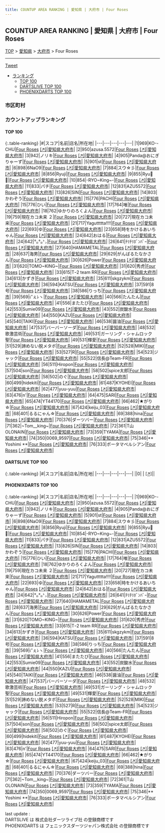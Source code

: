 ```yaml
---
title: COUNTUP AREA RANKING | 愛知県 | 大府市 | Four Roses
---
```

## COUNTUP AREA RANKING | 愛知県 | 大府市 | Four Roses

[TOP](/darts/rank/) > [愛知県](/darts/rank/愛知県/) > [大府市](/darts/rank/愛知県/大府市/) > Four Roses

___

<a href="https://twitter.com/share?ref_src=twsrc%5Etfw" data-text="COUNTUP AREA RANKING | 愛知県大府市Four Roses" class="twitter-share-button" data-hashtags="DARTSLIVE,PHOENIXDARTS,darts,ダーツ" data-show-count="false">Tweet</a>

* [ランキング](#カウントアップランキング)
    * [TOP 100](#top-100)
    * [DARTSLIVE TOP 100](#dartslive-top-100)
    * [PHOENIXDARTS TOP 100](#phoenixdarts-top-100)

### 市区町村

<ul>

</ul>

### カウントアップランキング

#### TOP 100



{:.table-ranking}
|#|スコア|名前|店名|所在地|
|---|---|---|---|---|
|1|969|<span class="rank-name-pd">KO--CHU</span>|<a href="/darts/rank/shops/7417.html">Four Roses</a> <a href="https://vs.phoenixdarts.com/jp/shop/shopDetailInfo/s_7417?s_seq=7417">[↗]</a>|<a href="/darts/rank/愛知県/大府市">愛知県大府市</a>|
|2|950|<span class="rank-name-pd">azusa.5572</span>|<a href="/darts/rank/shops/7417.html">Four Roses</a> <a href="https://vs.phoenixdarts.com/jp/shop/shopDetailInfo/s_7417?s_seq=7417">[↗]</a>|<a href="/darts/rank/愛知県/大府市">愛知県大府市</a>|
|3|942|<span class="rank-name-pd">ノリキ</span>|<a href="/darts/rank/shops/7417.html">Four Roses</a> <a href="https://vs.phoenixdarts.com/jp/shop/shopDetailInfo/s_7417?s_seq=7417">[↗]</a>|<a href="/darts/rank/愛知県/大府市">愛知県大府市</a>|
|4|905|<span class="rank-name-pd">Panda@おにぎりゃーず</span>|<a href="/darts/rank/shops/7417.html">Four Roses</a> <a href="https://vs.phoenixdarts.com/jp/shop/shopDetailInfo/s_7417?s_seq=7417">[↗]</a>|<a href="/darts/rank/愛知県/大府市">愛知県大府市</a>|
|5|901|<span class="rank-name-pd">st</span>|<a href="/darts/rank/shops/7417.html">Four Roses</a> <a href="https://vs.phoenixdarts.com/jp/shop/shopDetailInfo/s_7417?s_seq=7417">[↗]</a>|<a href="/darts/rank/愛知県/大府市">愛知県大府市</a>|
|6|898|<span class="rank-name-pd">6NaO9</span>|<a href="/darts/rank/shops/7417.html">Four Roses</a> <a href="https://vs.phoenixdarts.com/jp/shop/shopDetailInfo/s_7417?s_seq=7417">[↗]</a>|<a href="/darts/rank/愛知県/大府市">愛知県大府市</a>|
|7|884|<span class="rank-name-pd">スウ☆彡</span>|<a href="/darts/rank/shops/7417.html">Four Roses</a> <a href="https://vs.phoenixdarts.com/jp/shop/shopDetailInfo/s_7417?s_seq=7417">[↗]</a>|<a href="/darts/rank/愛知県/大府市">愛知県大府市</a>|
|8|856|<span class="rank-name-pd">Ryuji</span>|<a href="/darts/rank/shops/7417.html">Four Roses</a> <a href="https://vs.phoenixdarts.com/jp/shop/shopDetailInfo/s_7417?s_seq=7417">[↗]</a>|<a href="/darts/rank/愛知県/大府市">愛知県大府市</a>|
|9|855|<span class="rank-name-pd">Ryu🐉💫</span>|<a href="/darts/rank/shops/7417.html">Four Roses</a> <a href="https://vs.phoenixdarts.com/jp/shop/shopDetailInfo/s_7417?s_seq=7417">[↗]</a>|<a href="/darts/rank/愛知県/大府市">愛知県大府市</a>|
|10|854|<span class="rank-name-pd">-RYO~King~-</span>|<a href="/darts/rank/shops/7417.html">Four Roses</a> <a href="https://vs.phoenixdarts.com/jp/shop/shopDetailInfo/s_7417?s_seq=7417">[↗]</a>|<a href="/darts/rank/愛知県/大府市">愛知県大府市</a>|
|11|833|<span class="rank-name-pd">パチ</span>|<a href="/darts/rank/shops/7417.html">Four Roses</a> <a href="https://vs.phoenixdarts.com/jp/shop/shopDetailInfo/s_7417?s_seq=7417">[↗]</a>|<a href="/darts/rank/愛知県/大府市">愛知県大府市</a>|
|12|831|<span class="rank-name-pd">AZU5572</span>|<a href="/darts/rank/shops/7417.html">Four Roses</a> <a href="https://vs.phoenixdarts.com/jp/shop/shopDetailInfo/s_7417?s_seq=7417">[↗]</a>|<a href="/darts/rank/愛知県/大府市">愛知県大府市</a>|
|13|826|<span class="rank-name-pd">SIN</span>|<a href="/darts/rank/shops/7417.html">Four Roses</a> <a href="https://vs.phoenixdarts.com/jp/shop/shopDetailInfo/s_7417?s_seq=7417">[↗]</a>|<a href="/darts/rank/愛知県/大府市">愛知県大府市</a>|
|14|803|<span class="rank-name-pd">かわぞう</span>|<a href="/darts/rank/shops/7417.html">Four Roses</a> <a href="https://vs.phoenixdarts.com/jp/shop/shopDetailInfo/s_7417?s_seq=7417">[↗]</a>|<a href="/darts/rank/愛知県/大府市">愛知県大府市</a>|
|15|776|<span class="rank-name-pd">PACHI</span>|<a href="/darts/rank/shops/7417.html">Four Roses</a> <a href="https://vs.phoenixdarts.com/jp/shop/shopDetailInfo/s_7417?s_seq=7417">[↗]</a>|<a href="/darts/rank/愛知県/大府市">愛知県大府市</a>|
|15|776|<span class="rank-name-pd">ひい</span>|<a href="/darts/rank/shops/7417.html">Four Roses</a> <a href="https://vs.phoenixdarts.com/jp/shop/shopDetailInfo/s_7417?s_seq=7417">[↗]</a>|<a href="/darts/rank/愛知県/大府市">愛知県大府市</a>|
|17|764|<span class="rank-name-pd">唯</span>|<a href="/darts/rank/shops/7417.html">Four Roses</a> <a href="https://vs.phoenixdarts.com/jp/shop/shopDetailInfo/s_7417?s_seq=7417">[↗]</a>|<a href="/darts/rank/愛知県/大府市">愛知県大府市</a>|
|18|762|<span class="rank-name-pd">ゆかりのろくよん</span>|<a href="/darts/rank/shops/7417.html">Four Roses</a> <a href="https://vs.phoenixdarts.com/jp/shop/shopDetailInfo/s_7417?s_seq=7417">[↗]</a>|<a href="/darts/rank/愛知県/大府市">愛知県大府市</a>|
|19|759|<span class="rank-name-pd">現在カコ未来 ２</span>|<a href="/darts/rank/shops/7417.html">Four Roses</a> <a href="https://vs.phoenixdarts.com/jp/shop/shopDetailInfo/s_7417?s_seq=7417">[↗]</a>|<a href="/darts/rank/愛知県/大府市">愛知県大府市</a>|
|20|727|<span class="rank-name-pd">現在カコ未来</span>|<a href="/darts/rank/shops/7417.html">Four Roses</a> <a href="https://vs.phoenixdarts.com/jp/shop/shopDetailInfo/s_7417?s_seq=7417">[↗]</a>|<a href="/darts/rank/愛知県/大府市">愛知県大府市</a>|
|21|717|<span class="rank-name-pd">Yaguttttta!!!!</span>|<a href="/darts/rank/shops/7417.html">Four Roses</a> <a href="https://vs.phoenixdarts.com/jp/shop/shopDetailInfo/s_7417?s_seq=7417">[↗]</a>|<a href="/darts/rank/愛知県/大府市">愛知県大府市</a>|
|22|693|<span class="rank-name-pd">ゆ</span>|<a href="/darts/rank/shops/7417.html">Four Roses</a> <a href="https://vs.phoenixdarts.com/jp/shop/shopDetailInfo/s_7417?s_seq=7417">[↗]</a>|<a href="/darts/rank/愛知県/大府市">愛知県大府市</a>|
|23|658|<span class="rank-name-pd">時をかけるあいちゃん</span>|<a href="/darts/rank/shops/7417.html">Four Roses</a> <a href="https://vs.phoenixdarts.com/jp/shop/shopDetailInfo/s_7417?s_seq=7417">[↗]</a>|<a href="/darts/rank/愛知県/大府市">愛知県大府市</a>|
|24|642|<span class="rank-name-pd">おはる</span>|<a href="/darts/rank/shops/7417.html">Four Roses</a> <a href="https://vs.phoenixdarts.com/jp/shop/shopDetailInfo/s_7417?s_seq=7417">[↗]</a>|<a href="/darts/rank/愛知県/大府市">愛知県大府市</a>|
|24|642|<span class="rank-name-pd">㌔㌔㌧</span>|<a href="/darts/rank/shops/7417.html">Four Roses</a> <a href="https://vs.phoenixdarts.com/jp/shop/shopDetailInfo/s_7417?s_seq=7417">[↗]</a>|<a href="/darts/rank/愛知県/大府市">愛知県大府市</a>|
|26|641|<span class="rank-name-pd">ﾁﾘﾁﾘﾎﾞﾝﾊﾞｰ</span>|<a href="/darts/rank/shops/7417.html">Four Roses</a> <a href="https://vs.phoenixdarts.com/jp/shop/shopDetailInfo/s_7417?s_seq=7417">[↗]</a>|<a href="/darts/rank/愛知県/大府市">愛知県大府市</a>|
|27|640|<span class="rank-name-pd">HAMAMETAL</span>|<a href="/darts/rank/shops/7417.html">Four Roses</a> <a href="https://vs.phoenixdarts.com/jp/shop/shopDetailInfo/s_7417?s_seq=7417">[↗]</a>|<a href="/darts/rank/愛知県/大府市">愛知県大府市</a>|
|28|637|<span class="rank-name-pd">海男</span>|<a href="/darts/rank/shops/7417.html">Four Roses</a> <a href="https://vs.phoenixdarts.com/jp/shop/shopDetailInfo/s_7417?s_seq=7417">[↗]</a>|<a href="/darts/rank/愛知県/大府市">愛知県大府市</a>|
|29|629|<span class="rank-name-pd">がんばるたなかさん</span>|<a href="/darts/rank/shops/7417.html">Four Roses</a> <a href="https://vs.phoenixdarts.com/jp/shop/shopDetailInfo/s_7417?s_seq=7417">[↗]</a>|<a href="/darts/rank/愛知県/大府市">愛知県大府市</a>|
|30|626|<span class="rank-name-pd">Power</span>|<a href="/darts/rank/shops/7417.html">Four Roses</a> <a href="https://vs.phoenixdarts.com/jp/shop/shopDetailInfo/s_7417?s_seq=7417">[↗]</a>|<a href="/darts/rank/愛知県/大府市">愛知県大府市</a>|
|31|620|<span class="rank-name-pd">TOMO~KING~</span>|<a href="/darts/rank/shops/7417.html">Four Roses</a> <a href="https://vs.phoenixdarts.com/jp/shop/shopDetailInfo/s_7417?s_seq=7417">[↗]</a>|<a href="/darts/rank/愛知県/大府市">愛知県大府市</a>|
|31|620|<span class="rank-name-pd">秀虎</span>|<a href="/darts/rank/shops/7417.html">Four Roses</a> <a href="https://vs.phoenixdarts.com/jp/shop/shopDetailInfo/s_7417?s_seq=7417">[↗]</a>|<a href="/darts/rank/愛知県/大府市">愛知県大府市</a>|
|33|615|<span class="rank-name-pd">Tｰ2  team RR</span>|<a href="/darts/rank/shops/7417.html">Four Roses</a> <a href="https://vs.phoenixdarts.com/jp/shop/shopDetailInfo/s_7417?s_seq=7417">[↗]</a>|<a href="/darts/rank/愛知県/大府市">愛知県大府市</a>|
|34|613|<span class="rank-name-pd">かずき</span>|<a href="/darts/rank/shops/7417.html">Four Roses</a> <a href="https://vs.phoenixdarts.com/jp/shop/shopDetailInfo/s_7417?s_seq=7417">[↗]</a>|<a href="/darts/rank/愛知県/大府市">愛知県大府市</a>|
|35|611|<span class="rank-name-pd">skgzykm</span>|<a href="/darts/rank/shops/7417.html">Four Roses</a> <a href="https://vs.phoenixdarts.com/jp/shop/shopDetailInfo/s_7417?s_seq=7417">[↗]</a>|<a href="/darts/rank/愛知県/大府市">愛知県大府市</a>|
|36|594|<span class="rank-name-pd">KATSU</span>|<a href="/darts/rank/shops/7417.html">Four Roses</a> <a href="https://vs.phoenixdarts.com/jp/shop/shopDetailInfo/s_7417?s_seq=7417">[↗]</a>|<a href="/darts/rank/愛知県/大府市">愛知県大府市</a>|
|37|591|<span class="rank-name-pd">8号</span>|<a href="/darts/rank/shops/7417.html">Four Roses</a> <a href="https://vs.phoenixdarts.com/jp/shop/shopDetailInfo/s_7417?s_seq=7417">[↗]</a>|<a href="/darts/rank/愛知県/大府市">愛知県大府市</a>|
|38|586|<span class="rank-name-pd">りっち</span>|<a href="/darts/rank/shops/7417.html">Four Roses</a> <a href="https://vs.phoenixdarts.com/jp/shop/shopDetailInfo/s_7417?s_seq=7417">[↗]</a>|<a href="/darts/rank/愛知県/大府市">愛知県大府市</a>|
|39|569|<span class="rank-name-pd">ι″ぇﾚヽ</span>|<a href="/darts/rank/shops/7417.html">Four Roses</a> <a href="https://vs.phoenixdarts.com/jp/shop/shopDetailInfo/s_7417?s_seq=7417">[↗]</a>|<a href="/darts/rank/愛知県/大府市">愛知県大府市</a>|
|40|566|<span class="rank-name-pd">たんたん</span>|<a href="/darts/rank/shops/7417.html">Four Roses</a> <a href="https://vs.phoenixdarts.com/jp/shop/shopDetailInfo/s_7417?s_seq=7417">[↗]</a>|<a href="/darts/rank/愛知県/大府市">愛知県大府市</a>|
|41|556|<span class="rank-name-pd">またたび</span>|<a href="/darts/rank/shops/7417.html">Four Roses</a> <a href="https://vs.phoenixdarts.com/jp/shop/shopDetailInfo/s_7417?s_seq=7417">[↗]</a>|<a href="/darts/rank/愛知県/大府市">愛知県大府市</a>|
|42|553|<span class="rank-name-pd">Sumie09</span>|<a href="/darts/rank/shops/7417.html">Four Roses</a> <a href="https://vs.phoenixdarts.com/jp/shop/shopDetailInfo/s_7417?s_seq=7417">[↗]</a>|<a href="/darts/rank/愛知県/大府市">愛知県大府市</a>|
|43|552|<span class="rank-name-pd">炭酸水</span>|<a href="/darts/rank/shops/7417.html">Four Roses</a> <a href="https://vs.phoenixdarts.com/jp/shop/shopDetailInfo/s_7417?s_seq=7417">[↗]</a>|<a href="/darts/rank/愛知県/大府市">愛知県大府市</a>|
|44|550|<span class="rank-name-pd">KAZU</span>|<a href="/darts/rank/shops/7417.html">Four Roses</a> <a href="https://vs.phoenixdarts.com/jp/shop/shopDetailInfo/s_7417?s_seq=7417">[↗]</a>|<a href="/darts/rank/愛知県/大府市">愛知県大府市</a>|
|45|540|<span class="rank-name-pd">TAIKI</span>|<a href="/darts/rank/shops/7417.html">Four Roses</a> <a href="https://vs.phoenixdarts.com/jp/shop/shopDetailInfo/s_7417?s_seq=7417">[↗]</a>|<a href="/darts/rank/愛知県/大府市">愛知県大府市</a>|
|46|538|<span class="rank-name-pd">醤油</span>|<a href="/darts/rank/shops/7417.html">Four Roses</a> <a href="https://vs.phoenixdarts.com/jp/shop/shopDetailInfo/s_7417?s_seq=7417">[↗]</a>|<a href="/darts/rank/愛知県/大府市">愛知県大府市</a>|
|47|537|<span class="rank-name-pd">バーバーソーダ</span>|<a href="/darts/rank/shops/7417.html">Four Roses</a> <a href="https://vs.phoenixdarts.com/jp/shop/shopDetailInfo/s_7417?s_seq=7417">[↗]</a>|<a href="/darts/rank/愛知県/大府市">愛知県大府市</a>|
|48|532|<span class="rank-name-pd">歌激芸術</span>|<a href="/darts/rank/shops/7417.html">Four Roses</a> <a href="https://vs.phoenixdarts.com/jp/shop/shopDetailInfo/s_7417?s_seq=7417">[↗]</a>|<a href="/darts/rank/愛知県/大府市">愛知県大府市</a>|
|49|531|<span class="rank-name-pd">ガーリング・シャムロック聖</span>|<a href="/darts/rank/shops/7417.html">Four Roses</a> <a href="https://vs.phoenixdarts.com/jp/shop/shopDetailInfo/s_7417?s_seq=7417">[↗]</a>|<a href="/darts/rank/愛知県/大府市">愛知県大府市</a>|
|49|531|<span class="rank-name-pd">輝愛</span>|<a href="/darts/rank/shops/7417.html">Four Roses</a> <a href="https://vs.phoenixdarts.com/jp/shop/shopDetailInfo/s_7417?s_seq=7417">[↗]</a>|<a href="/darts/rank/愛知県/大府市">愛知県大府市</a>|
|51|529|<span class="rank-name-pd">諦めない脱メタボ</span>|<a href="/darts/rank/shops/7417.html">Four Roses</a> <a href="https://vs.phoenixdarts.com/jp/shop/shopDetailInfo/s_7417?s_seq=7417">[↗]</a>|<a href="/darts/rank/愛知県/大府市">愛知県大府市</a>|
|52|528|<span class="rank-name-pd">MIKI</span>|<a href="/darts/rank/shops/7417.html">Four Roses</a> <a href="https://vs.phoenixdarts.com/jp/shop/shopDetailInfo/s_7417?s_seq=7417">[↗]</a>|<a href="/darts/rank/愛知県/大府市">愛知県大府市</a>|
|53|527|<span class="rank-name-pd">R</span>|<a href="/darts/rank/shops/7417.html">Four Roses</a> <a href="https://vs.phoenixdarts.com/jp/shop/shopDetailInfo/s_7417?s_seq=7417">[↗]</a>|<a href="/darts/rank/愛知県/大府市">愛知県大府市</a>|
|54|523|<span class="rank-name-pd">ジャック</span>|<a href="/darts/rank/shops/7417.html">Four Roses</a> <a href="https://vs.phoenixdarts.com/jp/shop/shopDetailInfo/s_7417?s_seq=7417">[↗]</a>|<a href="/darts/rank/愛知県/大府市">愛知県大府市</a>|
|55|522|<span class="rank-name-pd">信長@Team-FR</span>|<a href="/darts/rank/shops/7417.html">Four Roses</a> <a href="https://vs.phoenixdarts.com/jp/shop/shopDetailInfo/s_7417?s_seq=7417">[↗]</a>|<a href="/darts/rank/愛知県/大府市">愛知県大府市</a>|
|56|511|<span class="rank-name-pd">Hiropon</span>|<a href="/darts/rank/shops/7417.html">Four Roses</a> <a href="https://vs.phoenixdarts.com/jp/shop/shopDetailInfo/s_7417?s_seq=7417">[↗]</a>|<a href="/darts/rank/愛知県/大府市">愛知県大府市</a>|
|57|504|<span class="rank-name-pd">son</span>|<a href="/darts/rank/shops/7417.html">Four Roses</a> <a href="https://vs.phoenixdarts.com/jp/shop/shopDetailInfo/s_7417?s_seq=7417">[↗]</a>|<a href="/darts/rank/愛知県/大府市">愛知県大府市</a>|
|58|502|<span class="rank-name-pd">spice太郎</span>|<a href="/darts/rank/shops/7417.html">Four Roses</a> <a href="https://vs.phoenixdarts.com/jp/shop/shopDetailInfo/s_7417?s_seq=7417">[↗]</a>|<a href="/darts/rank/愛知県/大府市">愛知県大府市</a>|
|58|502|<span class="rank-name-pd">のぐ</span>|<a href="/darts/rank/shops/7417.html">Four Roses</a> <a href="https://vs.phoenixdarts.com/jp/shop/shopDetailInfo/s_7417?s_seq=7417">[↗]</a>|<a href="/darts/rank/愛知県/大府市">愛知県大府市</a>|
|60|499|<span class="rank-name-pd">hidekiti</span>|<a href="/darts/rank/shops/7417.html">Four Roses</a> <a href="https://vs.phoenixdarts.com/jp/shop/shopDetailInfo/s_7417?s_seq=7417">[↗]</a>|<a href="/darts/rank/愛知県/大府市">愛知県大府市</a>|
|61|487|<span class="rank-name-pd">KYOHEI</span>|<a href="/darts/rank/shops/7417.html">Four Roses</a> <a href="https://vs.phoenixdarts.com/jp/shop/shopDetailInfo/s_7417?s_seq=7417">[↗]</a>|<a href="/darts/rank/愛知県/大府市">愛知県大府市</a>|
|62|477|<span class="rank-name-pd">yuu-yuu</span>|<a href="/darts/rank/shops/7417.html">Four Roses</a> <a href="https://vs.phoenixdarts.com/jp/shop/shopDetailInfo/s_7417?s_seq=7417">[↗]</a>|<a href="/darts/rank/愛知県/大府市">愛知県大府市</a>|
|63|476|<span class="rank-name-pd">n&#x27;</span>|<a href="/darts/rank/shops/7417.html">Four Roses</a> <a href="https://vs.phoenixdarts.com/jp/shop/shopDetailInfo/s_7417?s_seq=7417">[↗]</a>|<a href="/darts/rank/愛知県/大府市">愛知県大府市</a>|
|64|475|<span class="rank-name-pd">SARI</span>|<a href="/darts/rank/shops/7417.html">Four Roses</a> <a href="https://vs.phoenixdarts.com/jp/shop/shopDetailInfo/s_7417?s_seq=7417">[↗]</a>|<a href="/darts/rank/愛知県/大府市">愛知県大府市</a>|
|65|474|<span class="rank-name-pd">YT44170</span>|<a href="/darts/rank/shops/7417.html">Four Roses</a> <a href="https://vs.phoenixdarts.com/jp/shop/shopDetailInfo/s_7417?s_seq=7417">[↗]</a>|<a href="/darts/rank/愛知県/大府市">愛知県大府市</a>|
|66|462|<span class="rank-name-pd">★がり☆</span>|<a href="/darts/rank/shops/7417.html">Four Roses</a> <a href="https://vs.phoenixdarts.com/jp/shop/shopDetailInfo/s_7417?s_seq=7417">[↗]</a>|<a href="/darts/rank/愛知県/大府市">愛知県大府市</a>|
|67|424|<span class="rank-name-pd">keiju_03</span>|<a href="/darts/rank/shops/7417.html">Four Roses</a> <a href="https://vs.phoenixdarts.com/jp/shop/shopDetailInfo/s_7417?s_seq=7417">[↗]</a>|<a href="/darts/rank/愛知県/大府市">愛知県大府市</a>|
|68|401|<span class="rank-name-pd">るるにゃん☆</span>|<a href="/darts/rank/shops/7417.html">Four Roses</a> <a href="https://vs.phoenixdarts.com/jp/shop/shopDetailInfo/s_7417?s_seq=7417">[↗]</a>|<a href="/darts/rank/愛知県/大府市">愛知県大府市</a>|
|69|388|<span class="rank-name-pd">hina</span>|<a href="/darts/rank/shops/7417.html">Four Roses</a> <a href="https://vs.phoenixdarts.com/jp/shop/shopDetailInfo/s_7417?s_seq=7417">[↗]</a>|<a href="/darts/rank/愛知県/大府市">愛知県大府市</a>|
|70|376|<span class="rank-name-pd">ダーツバー</span>|<a href="/darts/rank/shops/7417.html">Four Roses</a> <a href="https://vs.phoenixdarts.com/jp/shop/shopDetailInfo/s_7417?s_seq=7417">[↗]</a>|<a href="/darts/rank/愛知県/大府市">愛知県大府市</a>|
|71|362|<span class="rank-name-pd">~Tom__king~</span>|<a href="/darts/rank/shops/7417.html">Four Roses</a> <a href="https://vs.phoenixdarts.com/jp/shop/shopDetailInfo/s_7417?s_seq=7417">[↗]</a>|<a href="/darts/rank/愛知県/大府市">愛知県大府市</a>|
|72|361|<span class="rank-name-pd">T山OLONAIN</span>|<a href="/darts/rank/shops/7417.html">Four Roses</a> <a href="https://vs.phoenixdarts.com/jp/shop/shopDetailInfo/s_7417?s_seq=7417">[↗]</a>|<a href="/darts/rank/愛知県/大府市">愛知県大府市</a>|
|73|359|<span class="rank-name-pd">TYAMA</span>|<a href="/darts/rank/shops/7417.html">Four Roses</a> <a href="https://vs.phoenixdarts.com/jp/shop/shopDetailInfo/s_7417?s_seq=7417">[↗]</a>|<a href="/darts/rank/愛知県/大府市">愛知県大府市</a>|
|74|350|<span class="rank-name-pd">0069_9597</span>|<a href="/darts/rank/shops/7417.html">Four Roses</a> <a href="https://vs.phoenixdarts.com/jp/shop/shopDetailInfo/s_7417?s_seq=7417">[↗]</a>|<a href="/darts/rank/愛知県/大府市">愛知県大府市</a>|
|75|346|<span class="rank-name-pd">** Yoshimi **</span>|<a href="/darts/rank/shops/7417.html">Four Roses</a> <a href="https://vs.phoenixdarts.com/jp/shop/shopDetailInfo/s_7417?s_seq=7417">[↗]</a>|<a href="/darts/rank/愛知県/大府市">愛知県大府市</a>|
|76|333|<span class="rank-name-pd">ポータマペルシアン</span>|<a href="/darts/rank/shops/7417.html">Four Roses</a> <a href="https://vs.phoenixdarts.com/jp/shop/shopDetailInfo/s_7417?s_seq=7417">[↗]</a>|<a href="/darts/rank/愛知県/大府市">愛知県大府市</a>|


#### DARTSLIVE TOP 100



{:.table-ranking}
|#|スコア|名前|店名|所在地|
|---|---|---|---|---|
||0|<span class="rank-name-dl"> </span>|<a href="/darts/rank/shops/.html"></a> <a href="">[↗]</a>|<a href="/darts/rank//"></a>|


#### PHOENIXDARTS TOP 100



{:.table-ranking}
|#|スコア|名前|店名|所在地|
|---|---|---|---|---|
|1|969|<span class="rank-name-pd">KO--CHU</span>|<a href="/darts/rank/shops/7417.html">Four Roses</a> <a href="https://vs.phoenixdarts.com/jp/shop/shopDetailInfo/s_7417?s_seq=7417">[↗]</a>|<a href="/darts/rank/愛知県/大府市">愛知県大府市</a>|
|2|950|<span class="rank-name-pd">azusa.5572</span>|<a href="/darts/rank/shops/7417.html">Four Roses</a> <a href="https://vs.phoenixdarts.com/jp/shop/shopDetailInfo/s_7417?s_seq=7417">[↗]</a>|<a href="/darts/rank/愛知県/大府市">愛知県大府市</a>|
|3|942|<span class="rank-name-pd">ノリキ</span>|<a href="/darts/rank/shops/7417.html">Four Roses</a> <a href="https://vs.phoenixdarts.com/jp/shop/shopDetailInfo/s_7417?s_seq=7417">[↗]</a>|<a href="/darts/rank/愛知県/大府市">愛知県大府市</a>|
|4|905|<span class="rank-name-pd">Panda@おにぎりゃーず</span>|<a href="/darts/rank/shops/7417.html">Four Roses</a> <a href="https://vs.phoenixdarts.com/jp/shop/shopDetailInfo/s_7417?s_seq=7417">[↗]</a>|<a href="/darts/rank/愛知県/大府市">愛知県大府市</a>|
|5|901|<span class="rank-name-pd">st</span>|<a href="/darts/rank/shops/7417.html">Four Roses</a> <a href="https://vs.phoenixdarts.com/jp/shop/shopDetailInfo/s_7417?s_seq=7417">[↗]</a>|<a href="/darts/rank/愛知県/大府市">愛知県大府市</a>|
|6|898|<span class="rank-name-pd">6NaO9</span>|<a href="/darts/rank/shops/7417.html">Four Roses</a> <a href="https://vs.phoenixdarts.com/jp/shop/shopDetailInfo/s_7417?s_seq=7417">[↗]</a>|<a href="/darts/rank/愛知県/大府市">愛知県大府市</a>|
|7|884|<span class="rank-name-pd">スウ☆彡</span>|<a href="/darts/rank/shops/7417.html">Four Roses</a> <a href="https://vs.phoenixdarts.com/jp/shop/shopDetailInfo/s_7417?s_seq=7417">[↗]</a>|<a href="/darts/rank/愛知県/大府市">愛知県大府市</a>|
|8|856|<span class="rank-name-pd">Ryuji</span>|<a href="/darts/rank/shops/7417.html">Four Roses</a> <a href="https://vs.phoenixdarts.com/jp/shop/shopDetailInfo/s_7417?s_seq=7417">[↗]</a>|<a href="/darts/rank/愛知県/大府市">愛知県大府市</a>|
|9|855|<span class="rank-name-pd">Ryu🐉💫</span>|<a href="/darts/rank/shops/7417.html">Four Roses</a> <a href="https://vs.phoenixdarts.com/jp/shop/shopDetailInfo/s_7417?s_seq=7417">[↗]</a>|<a href="/darts/rank/愛知県/大府市">愛知県大府市</a>|
|10|854|<span class="rank-name-pd">-RYO~King~-</span>|<a href="/darts/rank/shops/7417.html">Four Roses</a> <a href="https://vs.phoenixdarts.com/jp/shop/shopDetailInfo/s_7417?s_seq=7417">[↗]</a>|<a href="/darts/rank/愛知県/大府市">愛知県大府市</a>|
|11|833|<span class="rank-name-pd">パチ</span>|<a href="/darts/rank/shops/7417.html">Four Roses</a> <a href="https://vs.phoenixdarts.com/jp/shop/shopDetailInfo/s_7417?s_seq=7417">[↗]</a>|<a href="/darts/rank/愛知県/大府市">愛知県大府市</a>|
|12|831|<span class="rank-name-pd">AZU5572</span>|<a href="/darts/rank/shops/7417.html">Four Roses</a> <a href="https://vs.phoenixdarts.com/jp/shop/shopDetailInfo/s_7417?s_seq=7417">[↗]</a>|<a href="/darts/rank/愛知県/大府市">愛知県大府市</a>|
|13|826|<span class="rank-name-pd">SIN</span>|<a href="/darts/rank/shops/7417.html">Four Roses</a> <a href="https://vs.phoenixdarts.com/jp/shop/shopDetailInfo/s_7417?s_seq=7417">[↗]</a>|<a href="/darts/rank/愛知県/大府市">愛知県大府市</a>|
|14|803|<span class="rank-name-pd">かわぞう</span>|<a href="/darts/rank/shops/7417.html">Four Roses</a> <a href="https://vs.phoenixdarts.com/jp/shop/shopDetailInfo/s_7417?s_seq=7417">[↗]</a>|<a href="/darts/rank/愛知県/大府市">愛知県大府市</a>|
|15|776|<span class="rank-name-pd">PACHI</span>|<a href="/darts/rank/shops/7417.html">Four Roses</a> <a href="https://vs.phoenixdarts.com/jp/shop/shopDetailInfo/s_7417?s_seq=7417">[↗]</a>|<a href="/darts/rank/愛知県/大府市">愛知県大府市</a>|
|15|776|<span class="rank-name-pd">ひい</span>|<a href="/darts/rank/shops/7417.html">Four Roses</a> <a href="https://vs.phoenixdarts.com/jp/shop/shopDetailInfo/s_7417?s_seq=7417">[↗]</a>|<a href="/darts/rank/愛知県/大府市">愛知県大府市</a>|
|17|764|<span class="rank-name-pd">唯</span>|<a href="/darts/rank/shops/7417.html">Four Roses</a> <a href="https://vs.phoenixdarts.com/jp/shop/shopDetailInfo/s_7417?s_seq=7417">[↗]</a>|<a href="/darts/rank/愛知県/大府市">愛知県大府市</a>|
|18|762|<span class="rank-name-pd">ゆかりのろくよん</span>|<a href="/darts/rank/shops/7417.html">Four Roses</a> <a href="https://vs.phoenixdarts.com/jp/shop/shopDetailInfo/s_7417?s_seq=7417">[↗]</a>|<a href="/darts/rank/愛知県/大府市">愛知県大府市</a>|
|19|759|<span class="rank-name-pd">現在カコ未来 ２</span>|<a href="/darts/rank/shops/7417.html">Four Roses</a> <a href="https://vs.phoenixdarts.com/jp/shop/shopDetailInfo/s_7417?s_seq=7417">[↗]</a>|<a href="/darts/rank/愛知県/大府市">愛知県大府市</a>|
|20|727|<span class="rank-name-pd">現在カコ未来</span>|<a href="/darts/rank/shops/7417.html">Four Roses</a> <a href="https://vs.phoenixdarts.com/jp/shop/shopDetailInfo/s_7417?s_seq=7417">[↗]</a>|<a href="/darts/rank/愛知県/大府市">愛知県大府市</a>|
|21|717|<span class="rank-name-pd">Yaguttttta!!!!</span>|<a href="/darts/rank/shops/7417.html">Four Roses</a> <a href="https://vs.phoenixdarts.com/jp/shop/shopDetailInfo/s_7417?s_seq=7417">[↗]</a>|<a href="/darts/rank/愛知県/大府市">愛知県大府市</a>|
|22|693|<span class="rank-name-pd">ゆ</span>|<a href="/darts/rank/shops/7417.html">Four Roses</a> <a href="https://vs.phoenixdarts.com/jp/shop/shopDetailInfo/s_7417?s_seq=7417">[↗]</a>|<a href="/darts/rank/愛知県/大府市">愛知県大府市</a>|
|23|658|<span class="rank-name-pd">時をかけるあいちゃん</span>|<a href="/darts/rank/shops/7417.html">Four Roses</a> <a href="https://vs.phoenixdarts.com/jp/shop/shopDetailInfo/s_7417?s_seq=7417">[↗]</a>|<a href="/darts/rank/愛知県/大府市">愛知県大府市</a>|
|24|642|<span class="rank-name-pd">おはる</span>|<a href="/darts/rank/shops/7417.html">Four Roses</a> <a href="https://vs.phoenixdarts.com/jp/shop/shopDetailInfo/s_7417?s_seq=7417">[↗]</a>|<a href="/darts/rank/愛知県/大府市">愛知県大府市</a>|
|24|642|<span class="rank-name-pd">㌔㌔㌧</span>|<a href="/darts/rank/shops/7417.html">Four Roses</a> <a href="https://vs.phoenixdarts.com/jp/shop/shopDetailInfo/s_7417?s_seq=7417">[↗]</a>|<a href="/darts/rank/愛知県/大府市">愛知県大府市</a>|
|26|641|<span class="rank-name-pd">ﾁﾘﾁﾘﾎﾞﾝﾊﾞｰ</span>|<a href="/darts/rank/shops/7417.html">Four Roses</a> <a href="https://vs.phoenixdarts.com/jp/shop/shopDetailInfo/s_7417?s_seq=7417">[↗]</a>|<a href="/darts/rank/愛知県/大府市">愛知県大府市</a>|
|27|640|<span class="rank-name-pd">HAMAMETAL</span>|<a href="/darts/rank/shops/7417.html">Four Roses</a> <a href="https://vs.phoenixdarts.com/jp/shop/shopDetailInfo/s_7417?s_seq=7417">[↗]</a>|<a href="/darts/rank/愛知県/大府市">愛知県大府市</a>|
|28|637|<span class="rank-name-pd">海男</span>|<a href="/darts/rank/shops/7417.html">Four Roses</a> <a href="https://vs.phoenixdarts.com/jp/shop/shopDetailInfo/s_7417?s_seq=7417">[↗]</a>|<a href="/darts/rank/愛知県/大府市">愛知県大府市</a>|
|29|629|<span class="rank-name-pd">がんばるたなかさん</span>|<a href="/darts/rank/shops/7417.html">Four Roses</a> <a href="https://vs.phoenixdarts.com/jp/shop/shopDetailInfo/s_7417?s_seq=7417">[↗]</a>|<a href="/darts/rank/愛知県/大府市">愛知県大府市</a>|
|30|626|<span class="rank-name-pd">Power</span>|<a href="/darts/rank/shops/7417.html">Four Roses</a> <a href="https://vs.phoenixdarts.com/jp/shop/shopDetailInfo/s_7417?s_seq=7417">[↗]</a>|<a href="/darts/rank/愛知県/大府市">愛知県大府市</a>|
|31|620|<span class="rank-name-pd">TOMO~KING~</span>|<a href="/darts/rank/shops/7417.html">Four Roses</a> <a href="https://vs.phoenixdarts.com/jp/shop/shopDetailInfo/s_7417?s_seq=7417">[↗]</a>|<a href="/darts/rank/愛知県/大府市">愛知県大府市</a>|
|31|620|<span class="rank-name-pd">秀虎</span>|<a href="/darts/rank/shops/7417.html">Four Roses</a> <a href="https://vs.phoenixdarts.com/jp/shop/shopDetailInfo/s_7417?s_seq=7417">[↗]</a>|<a href="/darts/rank/愛知県/大府市">愛知県大府市</a>|
|33|615|<span class="rank-name-pd">Tｰ2  team RR</span>|<a href="/darts/rank/shops/7417.html">Four Roses</a> <a href="https://vs.phoenixdarts.com/jp/shop/shopDetailInfo/s_7417?s_seq=7417">[↗]</a>|<a href="/darts/rank/愛知県/大府市">愛知県大府市</a>|
|34|613|<span class="rank-name-pd">かずき</span>|<a href="/darts/rank/shops/7417.html">Four Roses</a> <a href="https://vs.phoenixdarts.com/jp/shop/shopDetailInfo/s_7417?s_seq=7417">[↗]</a>|<a href="/darts/rank/愛知県/大府市">愛知県大府市</a>|
|35|611|<span class="rank-name-pd">skgzykm</span>|<a href="/darts/rank/shops/7417.html">Four Roses</a> <a href="https://vs.phoenixdarts.com/jp/shop/shopDetailInfo/s_7417?s_seq=7417">[↗]</a>|<a href="/darts/rank/愛知県/大府市">愛知県大府市</a>|
|36|594|<span class="rank-name-pd">KATSU</span>|<a href="/darts/rank/shops/7417.html">Four Roses</a> <a href="https://vs.phoenixdarts.com/jp/shop/shopDetailInfo/s_7417?s_seq=7417">[↗]</a>|<a href="/darts/rank/愛知県/大府市">愛知県大府市</a>|
|37|591|<span class="rank-name-pd">8号</span>|<a href="/darts/rank/shops/7417.html">Four Roses</a> <a href="https://vs.phoenixdarts.com/jp/shop/shopDetailInfo/s_7417?s_seq=7417">[↗]</a>|<a href="/darts/rank/愛知県/大府市">愛知県大府市</a>|
|38|586|<span class="rank-name-pd">りっち</span>|<a href="/darts/rank/shops/7417.html">Four Roses</a> <a href="https://vs.phoenixdarts.com/jp/shop/shopDetailInfo/s_7417?s_seq=7417">[↗]</a>|<a href="/darts/rank/愛知県/大府市">愛知県大府市</a>|
|39|569|<span class="rank-name-pd">ι″ぇﾚヽ</span>|<a href="/darts/rank/shops/7417.html">Four Roses</a> <a href="https://vs.phoenixdarts.com/jp/shop/shopDetailInfo/s_7417?s_seq=7417">[↗]</a>|<a href="/darts/rank/愛知県/大府市">愛知県大府市</a>|
|40|566|<span class="rank-name-pd">たんたん</span>|<a href="/darts/rank/shops/7417.html">Four Roses</a> <a href="https://vs.phoenixdarts.com/jp/shop/shopDetailInfo/s_7417?s_seq=7417">[↗]</a>|<a href="/darts/rank/愛知県/大府市">愛知県大府市</a>|
|41|556|<span class="rank-name-pd">またたび</span>|<a href="/darts/rank/shops/7417.html">Four Roses</a> <a href="https://vs.phoenixdarts.com/jp/shop/shopDetailInfo/s_7417?s_seq=7417">[↗]</a>|<a href="/darts/rank/愛知県/大府市">愛知県大府市</a>|
|42|553|<span class="rank-name-pd">Sumie09</span>|<a href="/darts/rank/shops/7417.html">Four Roses</a> <a href="https://vs.phoenixdarts.com/jp/shop/shopDetailInfo/s_7417?s_seq=7417">[↗]</a>|<a href="/darts/rank/愛知県/大府市">愛知県大府市</a>|
|43|552|<span class="rank-name-pd">炭酸水</span>|<a href="/darts/rank/shops/7417.html">Four Roses</a> <a href="https://vs.phoenixdarts.com/jp/shop/shopDetailInfo/s_7417?s_seq=7417">[↗]</a>|<a href="/darts/rank/愛知県/大府市">愛知県大府市</a>|
|44|550|<span class="rank-name-pd">KAZU</span>|<a href="/darts/rank/shops/7417.html">Four Roses</a> <a href="https://vs.phoenixdarts.com/jp/shop/shopDetailInfo/s_7417?s_seq=7417">[↗]</a>|<a href="/darts/rank/愛知県/大府市">愛知県大府市</a>|
|45|540|<span class="rank-name-pd">TAIKI</span>|<a href="/darts/rank/shops/7417.html">Four Roses</a> <a href="https://vs.phoenixdarts.com/jp/shop/shopDetailInfo/s_7417?s_seq=7417">[↗]</a>|<a href="/darts/rank/愛知県/大府市">愛知県大府市</a>|
|46|538|<span class="rank-name-pd">醤油</span>|<a href="/darts/rank/shops/7417.html">Four Roses</a> <a href="https://vs.phoenixdarts.com/jp/shop/shopDetailInfo/s_7417?s_seq=7417">[↗]</a>|<a href="/darts/rank/愛知県/大府市">愛知県大府市</a>|
|47|537|<span class="rank-name-pd">バーバーソーダ</span>|<a href="/darts/rank/shops/7417.html">Four Roses</a> <a href="https://vs.phoenixdarts.com/jp/shop/shopDetailInfo/s_7417?s_seq=7417">[↗]</a>|<a href="/darts/rank/愛知県/大府市">愛知県大府市</a>|
|48|532|<span class="rank-name-pd">歌激芸術</span>|<a href="/darts/rank/shops/7417.html">Four Roses</a> <a href="https://vs.phoenixdarts.com/jp/shop/shopDetailInfo/s_7417?s_seq=7417">[↗]</a>|<a href="/darts/rank/愛知県/大府市">愛知県大府市</a>|
|49|531|<span class="rank-name-pd">ガーリング・シャムロック聖</span>|<a href="/darts/rank/shops/7417.html">Four Roses</a> <a href="https://vs.phoenixdarts.com/jp/shop/shopDetailInfo/s_7417?s_seq=7417">[↗]</a>|<a href="/darts/rank/愛知県/大府市">愛知県大府市</a>|
|49|531|<span class="rank-name-pd">輝愛</span>|<a href="/darts/rank/shops/7417.html">Four Roses</a> <a href="https://vs.phoenixdarts.com/jp/shop/shopDetailInfo/s_7417?s_seq=7417">[↗]</a>|<a href="/darts/rank/愛知県/大府市">愛知県大府市</a>|
|51|529|<span class="rank-name-pd">諦めない脱メタボ</span>|<a href="/darts/rank/shops/7417.html">Four Roses</a> <a href="https://vs.phoenixdarts.com/jp/shop/shopDetailInfo/s_7417?s_seq=7417">[↗]</a>|<a href="/darts/rank/愛知県/大府市">愛知県大府市</a>|
|52|528|<span class="rank-name-pd">MIKI</span>|<a href="/darts/rank/shops/7417.html">Four Roses</a> <a href="https://vs.phoenixdarts.com/jp/shop/shopDetailInfo/s_7417?s_seq=7417">[↗]</a>|<a href="/darts/rank/愛知県/大府市">愛知県大府市</a>|
|53|527|<span class="rank-name-pd">R</span>|<a href="/darts/rank/shops/7417.html">Four Roses</a> <a href="https://vs.phoenixdarts.com/jp/shop/shopDetailInfo/s_7417?s_seq=7417">[↗]</a>|<a href="/darts/rank/愛知県/大府市">愛知県大府市</a>|
|54|523|<span class="rank-name-pd">ジャック</span>|<a href="/darts/rank/shops/7417.html">Four Roses</a> <a href="https://vs.phoenixdarts.com/jp/shop/shopDetailInfo/s_7417?s_seq=7417">[↗]</a>|<a href="/darts/rank/愛知県/大府市">愛知県大府市</a>|
|55|522|<span class="rank-name-pd">信長@Team-FR</span>|<a href="/darts/rank/shops/7417.html">Four Roses</a> <a href="https://vs.phoenixdarts.com/jp/shop/shopDetailInfo/s_7417?s_seq=7417">[↗]</a>|<a href="/darts/rank/愛知県/大府市">愛知県大府市</a>|
|56|511|<span class="rank-name-pd">Hiropon</span>|<a href="/darts/rank/shops/7417.html">Four Roses</a> <a href="https://vs.phoenixdarts.com/jp/shop/shopDetailInfo/s_7417?s_seq=7417">[↗]</a>|<a href="/darts/rank/愛知県/大府市">愛知県大府市</a>|
|57|504|<span class="rank-name-pd">son</span>|<a href="/darts/rank/shops/7417.html">Four Roses</a> <a href="https://vs.phoenixdarts.com/jp/shop/shopDetailInfo/s_7417?s_seq=7417">[↗]</a>|<a href="/darts/rank/愛知県/大府市">愛知県大府市</a>|
|58|502|<span class="rank-name-pd">spice太郎</span>|<a href="/darts/rank/shops/7417.html">Four Roses</a> <a href="https://vs.phoenixdarts.com/jp/shop/shopDetailInfo/s_7417?s_seq=7417">[↗]</a>|<a href="/darts/rank/愛知県/大府市">愛知県大府市</a>|
|58|502|<span class="rank-name-pd">のぐ</span>|<a href="/darts/rank/shops/7417.html">Four Roses</a> <a href="https://vs.phoenixdarts.com/jp/shop/shopDetailInfo/s_7417?s_seq=7417">[↗]</a>|<a href="/darts/rank/愛知県/大府市">愛知県大府市</a>|
|60|499|<span class="rank-name-pd">hidekiti</span>|<a href="/darts/rank/shops/7417.html">Four Roses</a> <a href="https://vs.phoenixdarts.com/jp/shop/shopDetailInfo/s_7417?s_seq=7417">[↗]</a>|<a href="/darts/rank/愛知県/大府市">愛知県大府市</a>|
|61|487|<span class="rank-name-pd">KYOHEI</span>|<a href="/darts/rank/shops/7417.html">Four Roses</a> <a href="https://vs.phoenixdarts.com/jp/shop/shopDetailInfo/s_7417?s_seq=7417">[↗]</a>|<a href="/darts/rank/愛知県/大府市">愛知県大府市</a>|
|62|477|<span class="rank-name-pd">yuu-yuu</span>|<a href="/darts/rank/shops/7417.html">Four Roses</a> <a href="https://vs.phoenixdarts.com/jp/shop/shopDetailInfo/s_7417?s_seq=7417">[↗]</a>|<a href="/darts/rank/愛知県/大府市">愛知県大府市</a>|
|63|476|<span class="rank-name-pd">n&#x27;</span>|<a href="/darts/rank/shops/7417.html">Four Roses</a> <a href="https://vs.phoenixdarts.com/jp/shop/shopDetailInfo/s_7417?s_seq=7417">[↗]</a>|<a href="/darts/rank/愛知県/大府市">愛知県大府市</a>|
|64|475|<span class="rank-name-pd">SARI</span>|<a href="/darts/rank/shops/7417.html">Four Roses</a> <a href="https://vs.phoenixdarts.com/jp/shop/shopDetailInfo/s_7417?s_seq=7417">[↗]</a>|<a href="/darts/rank/愛知県/大府市">愛知県大府市</a>|
|65|474|<span class="rank-name-pd">YT44170</span>|<a href="/darts/rank/shops/7417.html">Four Roses</a> <a href="https://vs.phoenixdarts.com/jp/shop/shopDetailInfo/s_7417?s_seq=7417">[↗]</a>|<a href="/darts/rank/愛知県/大府市">愛知県大府市</a>|
|66|462|<span class="rank-name-pd">★がり☆</span>|<a href="/darts/rank/shops/7417.html">Four Roses</a> <a href="https://vs.phoenixdarts.com/jp/shop/shopDetailInfo/s_7417?s_seq=7417">[↗]</a>|<a href="/darts/rank/愛知県/大府市">愛知県大府市</a>|
|67|424|<span class="rank-name-pd">keiju_03</span>|<a href="/darts/rank/shops/7417.html">Four Roses</a> <a href="https://vs.phoenixdarts.com/jp/shop/shopDetailInfo/s_7417?s_seq=7417">[↗]</a>|<a href="/darts/rank/愛知県/大府市">愛知県大府市</a>|
|68|401|<span class="rank-name-pd">るるにゃん☆</span>|<a href="/darts/rank/shops/7417.html">Four Roses</a> <a href="https://vs.phoenixdarts.com/jp/shop/shopDetailInfo/s_7417?s_seq=7417">[↗]</a>|<a href="/darts/rank/愛知県/大府市">愛知県大府市</a>|
|69|388|<span class="rank-name-pd">hina</span>|<a href="/darts/rank/shops/7417.html">Four Roses</a> <a href="https://vs.phoenixdarts.com/jp/shop/shopDetailInfo/s_7417?s_seq=7417">[↗]</a>|<a href="/darts/rank/愛知県/大府市">愛知県大府市</a>|
|70|376|<span class="rank-name-pd">ダーツバー</span>|<a href="/darts/rank/shops/7417.html">Four Roses</a> <a href="https://vs.phoenixdarts.com/jp/shop/shopDetailInfo/s_7417?s_seq=7417">[↗]</a>|<a href="/darts/rank/愛知県/大府市">愛知県大府市</a>|
|71|362|<span class="rank-name-pd">~Tom__king~</span>|<a href="/darts/rank/shops/7417.html">Four Roses</a> <a href="https://vs.phoenixdarts.com/jp/shop/shopDetailInfo/s_7417?s_seq=7417">[↗]</a>|<a href="/darts/rank/愛知県/大府市">愛知県大府市</a>|
|72|361|<span class="rank-name-pd">T山OLONAIN</span>|<a href="/darts/rank/shops/7417.html">Four Roses</a> <a href="https://vs.phoenixdarts.com/jp/shop/shopDetailInfo/s_7417?s_seq=7417">[↗]</a>|<a href="/darts/rank/愛知県/大府市">愛知県大府市</a>|
|73|359|<span class="rank-name-pd">TYAMA</span>|<a href="/darts/rank/shops/7417.html">Four Roses</a> <a href="https://vs.phoenixdarts.com/jp/shop/shopDetailInfo/s_7417?s_seq=7417">[↗]</a>|<a href="/darts/rank/愛知県/大府市">愛知県大府市</a>|
|74|350|<span class="rank-name-pd">0069_9597</span>|<a href="/darts/rank/shops/7417.html">Four Roses</a> <a href="https://vs.phoenixdarts.com/jp/shop/shopDetailInfo/s_7417?s_seq=7417">[↗]</a>|<a href="/darts/rank/愛知県/大府市">愛知県大府市</a>|
|75|346|<span class="rank-name-pd">** Yoshimi **</span>|<a href="/darts/rank/shops/7417.html">Four Roses</a> <a href="https://vs.phoenixdarts.com/jp/shop/shopDetailInfo/s_7417?s_seq=7417">[↗]</a>|<a href="/darts/rank/愛知県/大府市">愛知県大府市</a>|
|76|333|<span class="rank-name-pd">ポータマペルシアン</span>|<a href="/darts/rank/shops/7417.html">Four Roses</a> <a href="https://vs.phoenixdarts.com/jp/shop/shopDetailInfo/s_7417?s_seq=7417">[↗]</a>|<a href="/darts/rank/愛知県/大府市">愛知県大府市</a>|


<div class="footer border-top border-gray-light mt-5 pt-3 text-right text-gray">
    last update : <span style="font-weight: italic" id="foot_last_modified"></span><br />
    DARTSLIVE は 株式会社ダーツライブ社 の登録商標です<br />
    PHOENIXDARTS は フェニックスダーツジャパン株式会社 の登録商標です<br />
</div>

<script src="https://cdnjs.cloudflare.com/ajax/libs/jquery.tablesorter/2.31.3/js/jquery.tablesorter.min.js" integrity="sha512-qzgd5cYSZcosqpzpn7zF2ZId8f/8CHmFKZ8j7mU4OUXTNRd5g+ZHBPsgKEwoqxCtdQvExE5LprwwPAgoicguNg==" crossorigin="anonymous" referrerpolicy="no-referrer"></script>
<link rel="stylesheet" href="https://cdnjs.cloudflare.com/ajax/libs/jquery.tablesorter/2.31.3/css/theme.default.min.css" integrity="sha512-wghhOJkjQX0Lh3NSWvNKeZ0ZpNn+SPVXX1Qyc9OCaogADktxrBiBdKGDoqVUOyhStvMBmJQ8ZdMHiR3wuEq8+w==" crossorigin="anonymous" referrerpolicy="no-referrer" />
<script>
$(function() {
    $(".table-ranking").tablesorter({sortList:[[0, 0]]});
    $("#foot_last_modified").text(formatDate(new Date(document.lastModified), 'yyyy-MM-dd HH:mm:ss'));
});
</script>

<script async src="https://platform.twitter.com/widgets.js" charset="utf-8"></script>